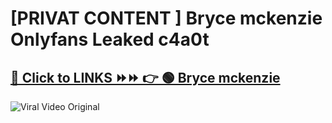 
 # [PRIVAT CONTENT ] Bryce mckenzie Onlyfans Leaked c4a0t

## <h2><a href="https://clipsfans.com/Bryce_mckenzie&ref=git">🔗 Click to LINKS ⏩⏩ 👉 🟢 Bryce mckenzie </a></h2>

<a href="https://clipsfans.com/Bryce_mckenzie&ref=git" rel="nofollow" data-target="animated-image.originalLink"><img src="https://i.ibb.co.com/xMMVF88/686577567.gif" alt="Viral Video Original" style="max-width: 100%; display: inline-block;" data-target="animated-image.originalImage"></a>

